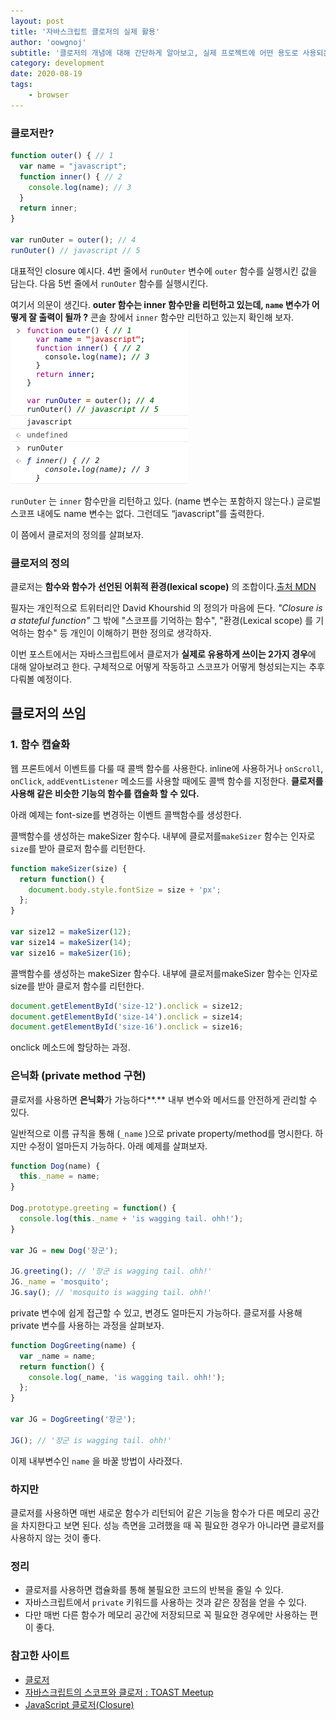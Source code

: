 ```yaml
---
layout: post
title: '자바스크립트 클로저의 실제 활용'
author: 'oowgnoj'
subtitle: '클로저의 개념에 대해 간단하게 알아보고, 실제 프로젝트에 어떤 용도로 사용되는지 살펴봤습니다.'
category: development
date: 2020-08-19
tags:
    - browser
---
```


### 클로저란?

```jsx
function outer() { // 1
  var name = "javascript";
  function inner() { // 2
    console.log(name); // 3
  }
  return inner;
}

var runOuter = outer(); // 4 
runOuter() // javascript // 5
```

대표적인 closure 예시다. 4번 줄에서 `runOuter` 변수에 `outer` 함수를 실행시킨 값을 담는다. 다음 5번 줄에서 `runOuter` 함수를 실행시킨다. 

여기서 의문이 생긴다. **outer 함수는 inner 함수만을 리턴하고 있는데, `name` 변수가 어떻게 잘 출력이 될까 ?** 콘솔 창에서 `inner` 함수만 리턴하고 있는지 확인해 보자.
![콘솔창](./../images/in-post/closure/console.png)

`runOuter` 는 `inner` 함수만을 리턴하고 있다. (name 변수는 포함하지 않는다.) 글로벌 스코프 내에도 name 변수는 없다. 그런데도 “javascript”를 출력한다. 

이 쯤에서 클로저의 정의를 살펴보자.

### 클로저의 정의

클로저는 **함수와 함수가** **선언된 어휘적 환경(lexical scope)** 의 조합이다.[출처 MDN]([https://developer.mozilla.org/ko/docs/Web/JavaScript/Guide/Closures](https://developer.mozilla.org/ko/docs/Web/JavaScript/Guide/Closures))

필자는 개인적으로 트위터리안 David Khourshid 의 정의가 마음에 든다. *"Closure is a stateful function"* 그 밖에 "스코프를 기억하는 함수", "환경(Lexical scope) 를 기억하는 함수" 등 개인이 이해하기 편한 정의로 생각하자.

이번 포스트에서는 자바스크립트에서 클로저가 **실제로 유용하게 쓰이는 2가지 경우**에 대해 알아보려고 한다. 구체적으로 어떻게 작동하고 스코프가 어떻게 형성되는지는 추후 다뤄볼 예정이다.

## 클로저의 쓰임

### 1. 함수 캡슐화

웹 프론트에서 이벤트를 다룰 때 콜백 함수를 사용한다. inline에 사용하거나 `onScroll`, `onClick`, `addEventListener` 메소드를 사용할 때에도 콜백 함수를 지정한다. **클로저를 사용해 같은 비슷한 기능의 함수를 캡슐화 할 수 있다.** 

아래 예제는 font-size를 변경하는 이벤트 콜백함수를 생성한다.

콜백함수를 생성하는 makeSizer 함수다. 내부에 클로저를`makeSizer` 함수는 인자로 `size`를 받아 클로저 함수를 리턴한다.

```jsx
function makeSizer(size) {
  return function() {
    document.body.style.fontSize = size + 'px';
  };
}

var size12 = makeSizer(12);
var size14 = makeSizer(14);
var size16 = makeSizer(16);
```

콜백함수를 생성하는 makeSizer 함수다. 내부에 클로저를makeSizer 함수는 인자로 size를 받아 클로저 함수를 리턴한다.

```jsx
document.getElementById('size-12').onclick = size12;
document.getElementById('size-14').onclick = size14;
document.getElementById('size-16').onclick = size16;
```

onclick 메소드에 할당하는 과정.

### 은닉화 (private method 구현)

클로저를 사용하면 **은닉화**가 가능하다**.** 내부 변수와 메서드를 안전하게 관리할 수 있다. 

일반적으로 이름 규칙을 통해 (`_name` )으로 private property/method를 명시한다. 하지만 수정이 얼마든지 가능하다. 아래 예제를 살펴보자. 

```jsx
function Dog(name) {
  this._name = name;
}

Dog.prototype.greeting = function() {
  console.log(this._name + 'is wagging tail. ohh!');
}

var JG = new Dog('장군');

JG.greeting(); // '장군 is wagging tail. ohh!'
JG._name = 'mosquito';
JG.say(); // 'mosquito is wagging tail. ohh!' 
```

private 변수에 쉽게 접근할 수 있고, 변경도 얼마든지 가능하다. 클로저를 사용해 private 변수를 사용하는 과정을 살펴보자.

```jsx
function DogGreeting(name) {
  var _name = name;
  return function() {
    console.log(_name, 'is wagging tail. ohh!');
  };
}

var JG = DogGreeting('장군');

JG(); // '장군 is wagging tail. ohh!'
```

이제 내부변수인 `name` 을 바꿀 방법이 사라졌다. 

### 하지만

클로저를 사용하면 매번 새로운 함수가 리턴되어 같은 기능을 함수가 다른 메모리 공간을 차지한다고 보면 된다. 성능 측면을 고려했을 때 꼭 필요한 경우가 아니라면 클로저를 사용하지 않는 것이 좋다.

### 정리

- 클로저를 사용하면 캡슐화를 통해 불필요한 코드의 반복을 줄일 수 있다.
- 자바스크립트에서 `private` 키워드를 사용하는 것과 같은 장점을 얻을 수 있다.
- 다만 매번 다른 함수가 메모리 공간에 저장되므로 꼭 필요한 경우에만 사용하는 편이 좋다.

### 참고한 사이트

- [클로저](https://developer.mozilla.org/ko/docs/Web/JavaScript/Guide/Closures)
- [자바스크립트의 스코프와 클로저 : TOAST Meetup](https://meetup.toast.com/posts/86)
- [JavaScript 클로저(Closure)](https://hyunseob.github.io/2016/08/30/javascript-closure/)